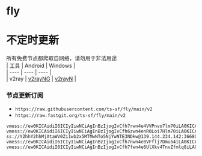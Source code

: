 # fly
# 不定时更新
所有免费节点都爬取自网络，请勿用于非法用途  
|  工具  | Android  | Windows  |  
|  ----  | ----   | ----  |  
| v2ray  | [v2rayNG](https://github.com/2dust/v2rayNG/releases) | [v2rayN](https://github.com/2dust/v2rayN/releases) |  
  
### 节点更新订阅  
- `https://raw.githubusercontent.com/ts-sf/fly/main/v2`  
- `https://raw.fastgit.org/ts-sf/fly/main/v2`  
``` 
vmess://ew0KICAidiI6ICIyIiwNCiAgInBzIjogIvCfh7rwn4e4VVPnvo7lm70iLA0KICAiYWRkIjogImZyLnNlZXdvcmxkLnBybyIsDQogICJwb3J0IjogIjQ0MyIsDQogICJpZCI6ICJhYTk4Zjg3Yy0zNmRhLTRjZGEtOTE3Yi00ZjA1NTMzZTA0NjAiLA0KICAiYWlkIjogIjAiLA0KICAic2N5IjogImF1dG8iLA0KICAibmV0IjogIndzIiwNCiAgInR5cGUiOiAibm9uZSIsDQogICJob3N0IjogImZyLnNlZXdvcmxkLnBybyIsDQogICJwYXRoIjogIi9yZXRyZXl0ZTYiLA0KICAidGxzIjogInRscyIsDQogICJzbmkiOiAiIg0KfQ==
vmess://ew0KICAidiI6ICIyIiwNCiAgInBzIjogIvCfh6zwn4enR0Loi7Hlm70iLA0KICAiYWRkIjogInVrLm1pbmwubWUiLA0KICAicG9ydCI6ICI4MDgwIiwNCiAgImlkIjogIjVlN2ZhMTA1LWQyZWMtNDZjZi04Yzg0LTEzZTljOTk1MTEzMCIsDQogICJhaWQiOiAiMCIsDQogICJzY3kiOiAiYXV0byIsDQogICJuZXQiOiAid3MiLA0KICAidHlwZSI6ICJub25lIiwNCiAgImhvc3QiOiAidWsubWlubC5tZSIsDQogICJwYXRoIjogIi9wbGF5MSIsDQogICJ0bHMiOiAiIiwNCiAgInNuaSI6ICIiDQp9
ss://Y2hhY2hhMjAtaWV0Zi1wb2x5MTMwNTo5NjYwNTE3NDkw@139.144.234.142:36680#%f0%9f%87%ba%f0%9f%87%b8US%e7%be%8e%e5%9b%bd
vmess://ew0KICAidiI6ICIyIiwNCiAgInBzIjogIvCfh7nwn4e8VFflj7Dmub4iLA0KICAiYWRkIjogInQuY2NjYW8uY3lvdSIsDQogICJwb3J0IjogIjE2NjE2IiwNCiAgImlkIjogImJkZmU1MjdiLTUzOTQtNDUzNy04MTQwLWQ0MTA3MjNhNzVhZiIsDQogICJhaWQiOiAiMCIsDQogICJzY3kiOiAiYXV0byIsDQogICJuZXQiOiAid3MiLA0KICAidHlwZSI6ICJub25lIiwNCiAgImhvc3QiOiAidC5jY2Nhby5jeW91IiwNCiAgInBhdGgiOiAiLyIsDQogICJ0bHMiOiAiIiwNCiAgInNuaSI6ICIiDQp9
vmess://ew0KICAidiI6ICIyIiwNCiAgInBzIjogIvCfh7fwn4e6UlXkv4TnvZfmlq8iLA0KICAiYWRkIjogIjE3Mi42Ni40My4xNDUiLA0KICAicG9ydCI6ICI4MCIsDQogICJpZCI6ICI1OTJjMzcyOS00ZGI1LTRiYmItOTMxMC1mNjBiY2Q4OGNmOGMiLA0KICAiYWlkIjogIjAiLA0KICAic2N5IjogImF1dG8iLA0KICAibmV0IjogIndzIiwNCiAgInR5cGUiOiAibm9uZSIsDQogICJob3N0IjogImVscy52dGNzcy50b3AiLA0KICAicGF0aCI6ICIvYmx1ZSIsDQogICJ0bHMiOiAiIiwNCiAgInNuaSI6ICIiDQp9
```
